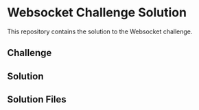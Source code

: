 # Websocket Challenge Solution

This repository contains the solution to the Websocket challenge.

## Challenge



## Solution



## Solution Files



